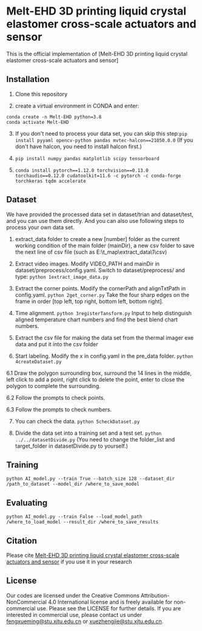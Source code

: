 # Melt-EHD 3D printing liquid crystal elastomer cross-scale actuators and sensor
This is the official implementation of [Melt-EHD 3D printing liquid crystal elastomer cross-scale actuators and sensor]

## Installation

1) Clone this repository

2) create a virtual environment in CONDA and enter: 
```
conda create -n Melt-EHD python=3.8
conda activate Melt-EHD
```

3) If you don't need to process your data set, you can skip this step:```pip install pyyaml opencv-python pandas mvtec-halcon==21050.0.0```
(If you don't have halcon, you need to install halcon first.)

4) ```pip install numpy pandas matplotlib scipy tensorboard```

5) ```conda install pytorch==1.12.0 torchvision==0.13.0 torchaudio==0.12.0 cudatoolkit=11.6 -c pytorch -c conda-forge torchkeras tqdm accelerate```

## Dataset 

We have provided the processed data set in dataset/trian and dataset/test, and you can use them directly. And you can also use following steps to process your own data set.

1) extract_data folder to create a new [number] folder as the current working condition of the main folder (mainDir), a new csv folder to save the next line of csv file (such as E:\t_map\extract_data\1\csv)

2) Extract video images. 
Modify VIDEO_PATH and mainDir in dataset/preprocess/config.yaml.
Switch to dataset/preprocess/ and type: ```python 1extract_image_data.py```

3) Extract the corner points. 
Modify the cornerPath and alignTxtPath in config.yaml.
```python 2get_corner.py```
Take the four sharp edges on the frame in order [top left, top right, bottom left, bottom right].

4) Time alignment.
```python 3registerTansform.py```
Input to help distinguish aligned temperature chart numbers and find the best blend chart numbers.

5) Extract the csv file for making the data set from the thermal imager exe data and put it into the csv folder

6) Start labeling.
Modify the x in config.yaml in the pre_data folder.
```python 4createDataset.py```

  6.1 Draw the polygon surrounding box, surround the 14 lines in the middle, left click to add a point, right click to delete the point, enter to close the polygon to complete the surrounding.

  6.2 Follow the prompts to check points.

  6.3 Follow the prompts to check numbers.

7) You can check the data.
```python 5checkDataset.py```

8) Divide the data set into a training set and a test set.
```python ../../datasetDivide.py```
(You need to change the folder_list and target_folder in datasetDivide.py to yourself.)

## Training

```
python AI_model.py --train True --batch_size 128 --dataset_dir /path_to_dataset --model_dir /where_to_save_model
```

## Evaluating

```
python AI_model.py --train False --load_model_path /where_to_load_model --result_dir /where_to_save_results
```

## Citation

Please cite [Melt-EHD 3D printing liquid crystal elastomer cross-scale actuators and sensor](https://github.com/XueZhengjie/Melt-EHD/) if you use it in your research


## License

Our codes are licensed under the Creative Commons Attribution-NonCommercial 4.0 International license and is freely available for non-commercial use. Please see the LICENSE for further details. If you are interested in commercial use, please contact us under fengxueming@stu.xjtu.edu.cn or xuezhengjie@stu.xjtu.edu.cn.
